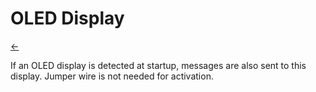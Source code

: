 # OLED Display
[←](../README.md)<BR>

If an OLED display is detected at startup, messages are also sent to this display. Jumper wire is not needed for activation.
